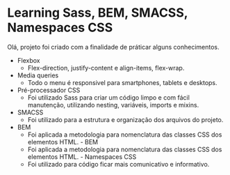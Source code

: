 # Learning Sass, BEM, SMACSS, Namespaces CSS
Olá, projeto foi criado com a finalidade de práticar alguns conhecimentos.

-   Flexbox
    -   Flex-direction, justify-content e align-items, flex-wrap.
-   Media queries
    -   Todo o menu é responsivel para smartphones, tablets e desktops.
 - Pré-processador CSS
     -   Foi utilizado Sass para criar um código limpo e com fácil manutenção, utilizando nesting, variáveis, imports e mixins.
  -	 SMACSS
      - Foi utilizado para a estrutura e organização dos arquivos do projeto.
   - BEM
     -   Foi  aplicada  a metodologia para nomenclatura das classes CSS dos elementos HTML.
    - BEM
      -   Foi  aplicada  a metodologia para nomenclatura das classes CSS dos elementos HTML.
    - Namespaces CSS
      - Foi utilizado para código ficar mais comunicativo e informativo.
